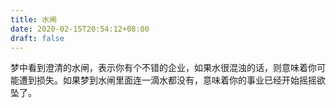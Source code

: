 ```yaml
---
title: 水闸
date: 2020-02-15T20:54:12+08:00
draft: false
---
```


梦中看到澄清的水闸，表示你有个不错的企业，如果水很混浊的话，则意味着你可能遭到损失。如果梦到水闸里面连一滴水都没有，意味着你的事业已经开始摇摇欲坠了。